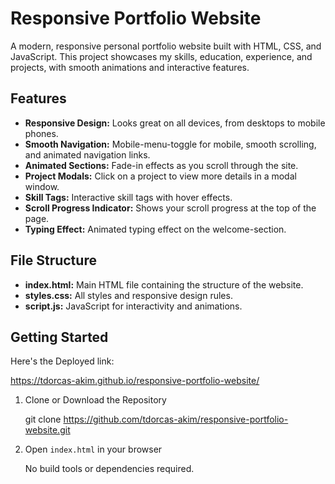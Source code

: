 # Responsive Portfolio Website

A modern, responsive personal portfolio website built with HTML, CSS, and JavaScript. This project showcases my skills, education, experience, and projects, with smooth animations and interactive features.

## Features

- **Responsive Design:** Looks great on all devices, from desktops to mobile phones.
- **Smooth Navigation:** Mobile-menu-toggle for mobile, smooth scrolling, and animated navigation links.
- **Animated Sections:** Fade-in effects as you scroll through the site.
- **Project Modals:** Click on a project to view more details in a modal window.
- **Skill Tags:** Interactive skill tags with hover effects.
- **Scroll Progress Indicator:** Shows your scroll progress at the top of the page.
- **Typing Effect:** Animated typing effect on the welcome-section.

## File Structure

- **index.html:** Main HTML file containing the structure of the website.
- **styles.css:** All styles and responsive design rules.
- **script.js:** JavaScript for interactivity and animations.

## Getting Started

Here's the Deployed link:

https://tdorcas-akim.github.io/responsive-portfolio-website/

1. Clone or Download the Repository

   git clone https://github.com/tdorcas-akim/responsive-portfolio-website.git

2. Open `index.html` in your browser

   No build tools or dependencies required.



